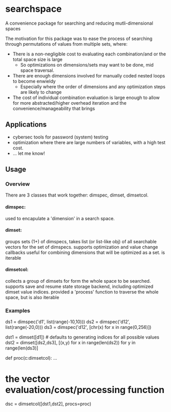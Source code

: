 # searchspace
A convenience package for searching and reducing mutli-dimensional spaces

The motivation for this package was to ease the process of searching through permutations of values from multiple sets, where:
* There is a non-negligible cost to evaluating each combination/and or the total space size is large
  * So optimizations on dimensions/sets may want to be done, mid space traversal.
* There are enough dimensions involved for manually coded nested loops to become enwieldy
  * Especially where the order of dimensions and any optimization steps are likely to change
*  The cost of individual combination evaluation is large enough to allow for more abstracted/higher overhead iteration and the convenience/manageability that brings

## Applications

* cybersec tools for password (system) testing
* optimization where there are large numbers of variables, with a high test cost.
* ... let me know! 

## Usage

### Overview

There are 3 classes that work together: dimspec, dimset, dimsetcol.

#### dimspec: 
used to encapulate a 'dimension' in a search space.

#### dimset: 
groups sets (1+) of dimspecs, takes list (or list-like obj) of all searchable vectors for the set of dimspecs.
supports optimization and value change callbacks
useful for combining dimensions that will be optimized as a set.
is iterable


#### dimsetcol:
collects a group of dimsets for form the whole space to be searched.
supports save and resume state storage backend, including optimized dimset value indices.
provided a 'process' function to traverse the whole space, but is also iterable


### Examples
ds1 = dimspec('d1', list(range(-10,10)))
ds2 = dimspec('d12', list(range(-20,0)))
ds3 = dimspec('d12', [chr(x) for x in range(0,256)])

dst1 = dimset([d1]) # defaults to generating indices for all possible values
dst2 = dimset([ds2,ds3], [(x,y) for x in range(len(ds2)) for y in range(len(ds3)]

def proc(c:dimsetcol):
 ...
 # the vector evaluation/cost/processing function

dsc = dimsetcol([dst1,dst2], procs=proc)





